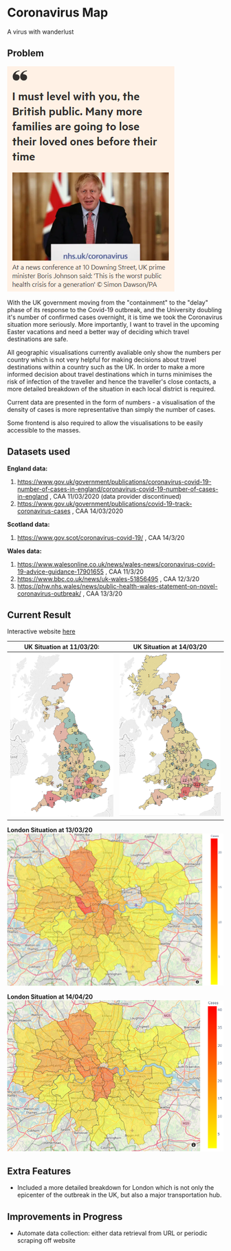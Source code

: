 # Coronavirus Map

A virus with wanderlust

## Problem

![Boris](Images/boris.png)

With the UK government moving from the "containment" to the "delay" phase of its response to the Covid-19 outbreak, and the University doubling it's number of confirmed cases overnight, it is time we took the Coronavirus situation more seriously. More importantly, I want to travel in the upcoming Easter vacations and need a better way of deciding which travel destinations are safe.

All geographic visualisations currently avaliable only show the numbers per country which is not very helpful for making decisions about travel destinations within a country such as the UK. In order to make a more informed decision about travel destinations which in turns minimises the risk of infection of the traveller and hence the traveller's close contacts, a more detailed breakdown of the situation in each local district is required.

Current data are presented in the form of numbers - a visualisation of the density of cases is more representative than simply the number of cases.

Some frontend is also required to allow the visualisations to be easily accessible to the masses.

## Datasets used

**England data:**
1. https://www.gov.uk/government/publications/coronavirus-covid-19-number-of-cases-in-england/coronavirus-covid-19-number-of-cases-in-england , CAA 11/03/2020 (data provider discontinued)
2. https://www.gov.uk/government/publications/covid-19-track-coronavirus-cases , CAA 14/03/2020

**Scotland data:**

1. https://www.gov.scot/coronavirus-covid-19/ , CAA 14/3/20

**Wales data:**

1. https://www.walesonline.co.uk/news/wales-news/coronavirus-covid-19-advice-guidance-17901655 , CAA 11/3/20
2. https://www.bbc.co.uk/news/uk-wales-51856495 , CAA 12/3/20
3. https://phw.nhs.wales/news/public-health-wales-statement-on-novel-coronavirus-outbreak/ , CAA 13/3/20

## Current Result

Interactive website [here](https://terenceneo.github.io/Data-Visualisations/VirusinUK.html)

UK Situation at 11/03/20:            | UK Situation at 14/03/20
:--------------------------------:|:--------------------------------:
![110320 map](Images/Tab_map_110320.png)| ![140320 map](Images/Tab_map_140320.png)

**London Situation at 13/03/20**
![130320 london](Images/london_130320.png)

**London Situation at 14/04/20**
![140320 london](Images/london_140320.png)

## Extra Features

- Included a more detailed breakdown for London which is not only the epicenter of the outbreak in the UK, but also a major transportation hub.

## Improvements in Progress

- Automate data collection: either data retrieval from URL or periodic scraping off website
